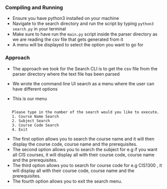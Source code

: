 ### Compiling and Running

-   Ensure you have python3 installed on your machine
-   Navigate to the search directory and run the script by typing `python3 search.py` in your terminal
-   Make sure to have run the `main.py` script inside the parser directory as we are reading the csv file that gets generated from it
-   A menu will be displayed to select the option you want to go for

### Approach

-   The approach we took for the Search CLI is to get the csv file from the parser directory where the text file has been parsed
-   We wrote the command line UI search as a menu where the user can have different options

-   This is our menu 

 ```Welcome to the prerequisite searcher! 

    Please type in the number of the search would you like to execute.
    1. Course Name Search
    2. Subject Search
    3. Course Code Search
    4. Exit

```
-   The first option allows you to search the course name and it will then display the course code, course name and the prerequisites.
-   The second option allows you to search the subject for e.g if you want all CIS courses, it will display all with their course code, course name and the prerequisites.
-   The third option allows you to search for course code for e.g CIS1300 , it will display all with their course code, course name and the prerequisites.
-   The fourth option allows you to exit the search menu. 


